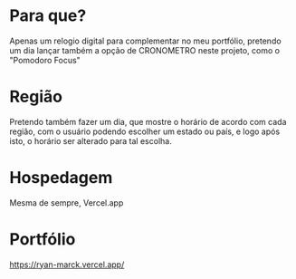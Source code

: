 # Para que?
Apenas um relogio digital para complementar no meu portfólio, pretendo um dia lançar também a opção de CRONOMETRO neste projeto, como o "Pomodoro Focus"

# Região
Pretendo também fazer um dia, que mostre o horário de acordo com cada região, com o usuário podendo escolher um estado ou país, e logo após isto, o horário ser alterado para tal escolha.

# Hospedagem
Mesma de sempre, Vercel.app

# Portfólio
https://ryan-marck.vercel.app/
